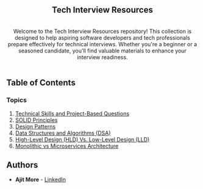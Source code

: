 <div align="center">	
	<p>			
      <h2>	
				Tech Interview Resources
			</h2>	
      <br>
			<div>Welcome to the Tech Interview Resources repository! This collection is designed to help aspiring software developers and tech professionals prepare effectively for technical interviews. Whether you're a beginner or a seasoned candidate, you'll find valuable materials to enhance your interview readiness.</div>
			</br>
	</p>	
</div>	

## Table of Contents

### Topics

1. [Technical Skills and Project-Based Questions](Technical_Skills_and_Project_Based_Questions.md)
1. [SOLID Principles](/topics/solid-principles.md)
1. [Design Patterns](/topics/design-patterns.md)
1. [Data Structures and Algorithms (DSA)](/topics/data-structures-and-algorithms.md)
1. [High-Level Design (HLD) Vs. Low-Level Design (LLD)](/topics/high-level-low-level-design.md)
1. [Monolithic vs Microservices Architecture](/topics/monolithic-vs-microservice-architecture.md)

## Authors

- **Ajit More** - <a href="https://www.linkedin.com/in/ajitvmore" target="_blank">LinkedIn</a>
